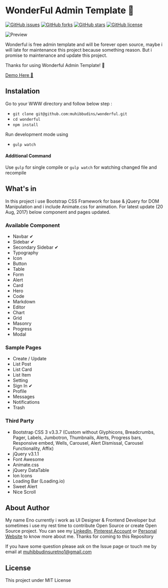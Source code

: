 # WonderFul Admin Template 🚧

[![GitHub issues](https://img.shields.io/github/issues/muhibbudins/wonderful.svg)](https://github.com/muhibbudins/wonderful/issues)
[![GitHub forks](https://img.shields.io/github/forks/muhibbudins/wonderful.svg)](https://github.com/muhibbudins/wonderful/network)
[![GitHub stars](https://img.shields.io/github/stars/muhibbudins/wonderful.svg)](https://github.com/muhibbudins/wonderful/stargazers)
[![GitHub license](https://img.shields.io/badge/license-MIT-blue.svg)](https://raw.githubusercontent.com/muhibbudins/wonderful/master/LICENSE)

![Preview](https://muhibbudins.github.io/wonderful/img/preview.png)

Wonderful is free admin template and will be forever open source, maybe i will late for maintenance this project because something reason. But i promise to maintenance and update this project.

Thanks for using Wonderful Admin Template! 🙏

[Demo Here 🍋](https://muhibbudins.github.io/wonderful/)

## Instalation

Go to your WWW directory and follow below step :

- `git clone git@github.com:muhibbudins/wonderful.git`
- `cd wonderful`
- `npm install`

Run development mode using

- `gulp watch`

#### Additional Command

Use `gulp` for single compile or `gulp watch` for watching changed file and recompile

## What's in

In this project i use Bootstrap CSS Framework for base & jQuery for DOM Manipulation and i include Animate.css for animation. For latest update (20 Aug, 2017) below component and pages updated.

### Available Component

- Navbar ✔
- Sidebar ✔
- Secondary Sidebar ✔
- Typography
- Icon
- Button
- Table
- Form
- Alert
- Card
- Hero
- Code
- Markdown
- Editor
- Chart
- Grid
- Masonry
- Progress
- Modal

### Sample Pages

- Create / Update
- List Post
- List Card
- List Item
- Setting
- Sign In ✔
- Profile
- Messages
- Notifications
- Trash

### Third Party

- Bootstrap CSS 3 v3.3.7 (Custom without Glyphicons, Breadcrumbs, Pager, Labels, Jumbotron, Thumbnails, Alerts, Progress bars, Responsive embed, Wells, Carousel, Alert Dismissal, Carousel Functionality, Affix)
- jQuery v3.1.1
- Font Awesome
- Animate.css
- jQuery DataTable
- Ion Icons
- Loading Bar (Loading.io)
- Sweet Alert
- Nice Scroll

## About Author

My name Eno currently i work as UI Designer & Frontend Developer but sometimes i use my rest time to contribute Open Source or create Open Source project. You can see my [LinkedIn](https://www.linkedin.com/in/muhibbudins/), [Pinterest Account](https://id.pinterest.com/msuretno/) or [Personal Website](https://muhibbudins.github.io/) to know more about me. Thanks for coming to this Repository

If you have some question please ask on the Issue page or touch me by email at muhibbudinsuretno1@gmail.com

## License

This project under MIT License